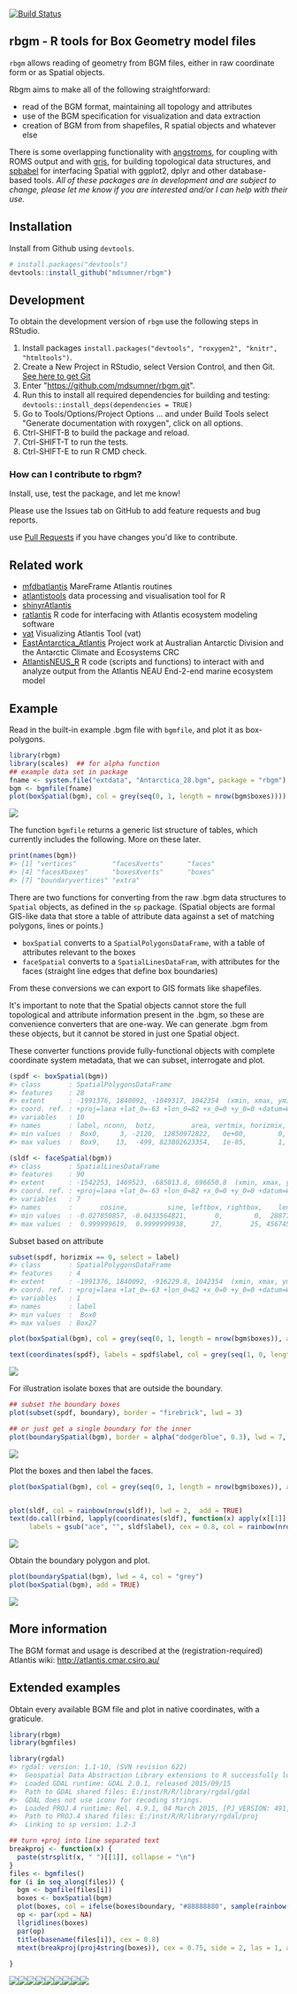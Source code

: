 [![Build Status](https://travis-ci.org/AustralianAntarcticDivision/rbgm.png?branch=master)](https://travis-ci.org/AustralianAntarcticDivision/rbgm) <!-- README.md is generated from README.Rmd. Please edit that file -->

rbgm - R tools for Box Geometry model files
-------------------------------------------

`rbgm` allows reading of geometry from BGM files, either in raw coordinate form or as Spatial objects.

Rbgm aims to make all of the following straightforward:

-   read of the BGM format, maintaining all topology and attributes
-   use of the BGM specification for visualization and data extraction
-   creation of BGM from from shapefiles, R spatial objects and whatever else

There is some overlapping functionality with [angstroms](https://github.com/mdsumner/angstroms), for coupling with ROMS output and with [gris](https://github.com/mdsumner/gris), for building topological data structures, and [spbabel](https://github.com/mdsumner/babel) for interfacing Spatial with ggplot2, dplyr and other database-based tools. *All of these packages are in development and are subject to change, please let me know if you are interested and/or I can help with their use.*

Installation
------------

Install from Github using `devtools`.

``` r
# install.packages("devtools")
devtools::install_github("mdsumner/rbgm")
```

Development
-----------

To obtain the development version of `rbgm` use the following steps in RStudio.

1.  Install packages `install.packages("devtools", "roxygen2", "knitr", "htmltools")`.
2.  Create a New Project in RStudio, select Version Control, and then Git. [See here to get Git](https://support.rstudio.com/hc/en-us/articles/200532077?version=0.99.892&mode=desktop)
3.  Enter "<https://github.com/mdsumner/rbgm.git>".
4.  Run this to install all required dependencies for building and testing: `devtools::install_deps(dependencies = TRUE)`
5.  Go to Tools/Options/Project Options ... and under Build Tools select "Generate documentation with roxygen", click on all options.
6.  Ctrl-SHIFT-B to build the package and reload.
7.  Ctrl-SHIFT-T to run the tests.
8.  Ctrl-SHIFT-E to run R CMD check.

### How can I contribute to rbgm?

Install, use, test the package, and let me know!

Please use the Issues tab on GitHub to add feature requests and bug reports.

use [Pull Requests](http://r-pkgs.had.co.nz/git.html#git-pullreq) if you have changes you'd like to contribute.

Related work
------------

-   [mfdbatlantis](https://github.com/mareframe/mfdbatlantis) MareFrame Atlantis routines
-   [atlantistools](https://github.com/alketh/atlantistools) data processing and visualisation tool for R
-   [shinyrAtlantis](https://github.com/shanearichards/shinyrAtlantis)
-   [ratlantis](https://github.com/jsgosnell/ratlantis) R code for interfacing with Atlantis ecosystem modeling software
-   [vat](https://github.com/mareframe/vat) Visualizing Atlantis Tool (vat)
-   [EastAntarctica\_Atlantis](https://github.com/AustralianAntarcticDivision/EastAntarctica_Atlantis) Project work at Australian Antarctic Division and the Antarctic Climate and Ecosystems CRC
-   [AtlantisNEUS\_R](https://github.com/erikjsolsen/AtlantisNEUS_R) R code (scripts and functions) to interact with and analyze output from the Atlantis NEAU End-2-end marine ecosystem model

Example
-------

Read in the built-in example .bgm file with `bgmfile`, and plot it as box-polygons.

``` r
library(rbgm)
library(scales)  ## for alpha function
## example data set in package
fname <- system.file("extdata", "Antarctica_28.bgm", package = "rbgm")
bgm <- bgmfile(fname)
plot(boxSpatial(bgm), col = grey(seq(0, 1, length = nrow(bgm$boxes))))
```

![](figure/README-unnamed-chunk-3-1.png)<!-- -->

The function `bgmfile` returns a generic list structure of tables, which currently includes the following. More on these later.

``` r
print(names(bgm))
#> [1] "vertices"         "facesXverts"      "faces"           
#> [4] "facesXboxes"      "boxesXverts"      "boxes"           
#> [7] "boundaryvertices" "extra"
```

There are two functions for converting from the raw .bgm data structures to `Spatial` objects, as defined in the `sp` package. (Spatial objects are formal GIS-like data that store a table of attribute data against a set of matching polygons, lines or points.)

-   `boxSpatial` converts to a `SpatialPolygonsDataFrame`, with a table of attributes relevant to the boxes
-   `faceSpatial` converts to a `SpatialLinesDataFram`, with attributes for the faces (straight line edges that define box boundaries)

From these conversions we can export to GIS formats like shapefiles.

It's important to note that the Spatial objects cannot store the full topological and attribute information present in the .bgm, so these are convenience converters that are one-way. We can generate .bgm from these objects, but it cannot be stored in just one Spatial object.

These converter functions provide fully-functional objects with complete coordinate system metadata, that we can subset, interrogate and plot.

``` r
(spdf <- boxSpatial(bgm))
#> class       : SpatialPolygonsDataFrame 
#> features    : 28 
#> extent      : -1991376, 1840092, -1049317, 1042354  (xmin, xmax, ymin, ymax)
#> coord. ref. : +proj=laea +lat_0=-63 +lon_0=82 +x_0=0 +y_0=0 +datum=WGS84 +units=m +no_defs +ellps=WGS84 +towgs84=0,0,0 
#> variables   : 10
#> names       : label, nconn,  botz,         area, vertmix, horizmix,    insideX,    insideY, .bx0, boundary 
#> min values  :  Box0,     3, -2120,  12850972822,   0e+00,        0, -1128926.5, -135019.93,    0,     TRUE 
#> max values  :  Box9,    13,  -499, 823802623354,   1e-05,        1,  1521521.9,  387882.74,   27,    FALSE

(sldf <- faceSpatial(bgm))
#> class       : SpatialLinesDataFrame 
#> features    : 90 
#> extent      : -1542253, 1469523, -685013.8, 696650.8  (xmin, xmax, ymin, ymax)
#> coord. ref. : +proj=laea +lat_0=-63 +lon_0=82 +x_0=0 +y_0=0 +datum=WGS84 +units=m +no_defs +ellps=WGS84 +towgs84=0,0,0 
#> variables   : 7
#> names       :       cosine,          sine, leftbox, rightbox,    length, .fx0, label 
#> min values  : -0.027850857, -0.0433564821,       0,        0,  28877.31,    0, face0 
#> max values  :  0.999999619,  0.9999999938,      27,       25, 456745.20,   89, face9
```

Subset based on attribute

``` r
subset(spdf, horizmix == 0, select = label)
#> class       : SpatialPolygonsDataFrame 
#> features    : 4 
#> extent      : -1991376, 1840092, -916229.8, 1042354  (xmin, xmax, ymin, ymax)
#> coord. ref. : +proj=laea +lat_0=-63 +lon_0=82 +x_0=0 +y_0=0 +datum=WGS84 +units=m +no_defs +ellps=WGS84 +towgs84=0,0,0 
#> variables   : 1
#> names       : label 
#> min values  :  Box0 
#> max values  : Box27

plot(boxSpatial(bgm), col = grey(seq(0, 1, length = nrow(bgm$boxes)), alpha = 0.5))

text(coordinates(spdf), labels = spdf$label, col = grey(seq(1, 0, length = nrow(bgm$boxes))), cex = 0.8)
```

![](figure/README-unnamed-chunk-6-1.png)<!-- -->

For illustration isolate boxes that are outside the boundary.

``` r
## subset the boundary boxes
plot(subset(spdf, boundary), border = "firebrick", lwd = 3)

## or just get a single boundary for the inner
plot(boundarySpatial(bgm), border = alpha("dodgerblue", 0.3), lwd = 7, add = TRUE)
```

![](figure/README-unnamed-chunk-7-1.png)<!-- -->

Plot the boxes and then label the faces.

``` r
plot(boxSpatial(bgm), col = grey(seq(0, 1, length = nrow(bgm$boxes)), alpha = 0.5))


plot(sldf, col = rainbow(nrow(sldf)), lwd = 2,  add = TRUE)
text(do.call(rbind, lapply(coordinates(sldf), function(x) apply(x[[1]], 2, mean))), 
     labels = gsub("ace", "", sldf$label), cex = 0.8, col = rainbow(nrow(sldf)), pos = 3)
```

![](figure/README-unnamed-chunk-8-1.png)<!-- -->

Obtain the boundary polygon and plot.

``` r
plot(boundarySpatial(bgm), lwd = 4, col = "grey")
plot(boxSpatial(bgm), add = TRUE)
```

![](figure/README-unnamed-chunk-9-1.png)<!-- -->

More information
----------------

The BGM format and usage is described at the (registration-required) Atlantis wiki: <http://atlantis.cmar.csiro.au/>

Extended examples
-----------------

Obtain every available BGM file and plot in native coordinates, with a graticule.

``` r
library(rbgm)
library(bgmfiles)

library(rgdal)
#> rgdal: version: 1.1-10, (SVN revision 622)
#>  Geospatial Data Abstraction Library extensions to R successfully loaded
#>  Loaded GDAL runtime: GDAL 2.0.1, released 2015/09/15
#>  Path to GDAL shared files: E:/inst/R/R/library/rgdal/gdal
#>  GDAL does not use iconv for recoding strings.
#>  Loaded PROJ.4 runtime: Rel. 4.9.1, 04 March 2015, [PJ_VERSION: 491]
#>  Path to PROJ.4 shared files: E:/inst/R/R/library/rgdal/proj
#>  Linking to sp version: 1.2-3

## turn +proj into line separated text
breakproj <- function(x) {
  paste(strsplit(x, " ")[[1]], collapse = "\n")
}
files <- bgmfiles()
for (i in seq_along(files)) {
  bgm <- bgmfile(files[i])
  boxes <- boxSpatial(bgm)
  plot(boxes, col = ifelse(boxes$boundary, "#88888880", sample(rainbow(nrow(boxes), alpha = 0.5))))
  op <- par(xpd = NA)
  llgridlines(boxes)
  par(op)
  title(basename(files[i]), cex = 0.8)
  mtext(breakproj(proj4string(boxes)), cex = 0.75, side = 2, las = 1, adj = 0, line = 2, at = par("usr")[3], xpd = NA)
 
}
```

![](figure/README-unnamed-chunk-10-1.png)<!-- -->![](figure/README-unnamed-chunk-10-2.png)<!-- -->![](figure/README-unnamed-chunk-10-3.png)<!-- -->![](figure/README-unnamed-chunk-10-4.png)<!-- -->![](figure/README-unnamed-chunk-10-5.png)<!-- -->![](figure/README-unnamed-chunk-10-6.png)<!-- -->![](figure/README-unnamed-chunk-10-7.png)<!-- -->![](figure/README-unnamed-chunk-10-8.png)<!-- -->![](figure/README-unnamed-chunk-10-9.png)<!-- -->
